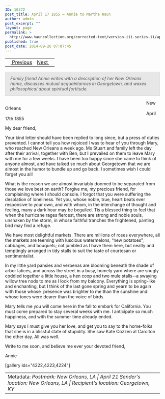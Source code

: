 ```yaml
---
ID: 10372
post_title: April 17 1855 – Annie to Martha Haun
author: admin
post_excerpt: ""
layout: page
permalink: >
  http://www.hauncollection.org/corrected-text/version-iii-series-ii/april-17-1855-annie-to-martha-haun/
published: true
post_date: 2014-09-28 07:07:45
---
```

<table style="width: 100%;">
<tbody>
<tr>
<td style="text-align: left;"><a title="April 17 1855" href="http://www.hauncollection.org/version-3/version-iii-series-ii/april-11-1855-martha-haun-to-james-haun/"><img src="https://lh3.googleusercontent.com/-EFJpxxNiPNw/VqgtWBCZrMI/AAAAAAAAAFU/WfY4lPFWWkg/s800-Ic42/Soeb-Plain-Arrows-8-10px.png" alt="" width="10" height="10" /> Previous</a></td>
<td style="text-align: right;"><a title="June 23 1855" href="http://www.hauncollection.org/version-3/version-iii-series-ii/june-23-1855-martha-haun-to-james-haun/">Next <img src="https://lh3.googleusercontent.com/-67k0cYlpXHw/VqgtWKz1MXI/AAAAAAAAAFU/k9PW_Piyurk/s800-Ic42/Soeb-Plain-Arrows-5-10px.png" alt="" width="10" height="10" /></a></td>
</tr>
</tbody>
</table>
<p style="padding: 12px 16px 14px 16px; color: #555555; background-color: #e8e7e7; border: #d2d0cf 1px solid;"><em>Family friend Annie writes with a description of her New Orleans home, discusses mutual acquaintances in Georgetown, and waxes philosophical about spiritual fortitude.
</em></p>
<span style="margin-left: 460px;">New Orleans
<span style="margin-left: 460px;">April 17th 1855</span></span>

My dear friend,

Your kind letter should have been replied to long since, but a press of duties prevented. I cannot tell you how rejoiced I was to hear of you through Mary, who reached New Orleans a week ago. Ms Stuart and family left the day after their arrival, together with Ben; but I prevailed on them to leave Mary with me for a few weeks. I have been too happy since she came to think of anyone almost, and have talked so much about Georgetown that we are almost in the humor to bundle up and go back. I sometimes wish I could forget you all!

What is the reason we are almost invariably doomed to be separated from those we love best on earth? Forgive me, my precious friend, for complaining where I should console. I forgot that you were suffering the desolation of loneliness. Yet you, whose noble, true, heart beats ever responsive to your own, and with whom, in the interchange of thought and feeling, many a dark hour may be beguiled. Tis a blessed thing to feel that when the hurricane rages fiercest, there are strong and noble souls, unshaken by the storm, in whose faithful tranches the frightened, panting bird may find a refuge.

We have most delightful markets. There are millions of roses everywhere, all the markets are teeming with luscious watermelons, “new potatoes”, cabbages, and bouquets; not jumbled as I have them here, but neatly and temptingly arranged in tidy stalls to suit the taste of courtesan or sentimentalist.

In my little yard pansies and verbenas are blooming beneath the shade of arbor latices, and across the street in a busy, homely yard where are snugly coddled together a little house, a hen coop and two mule stalls--a swaying willow tree nods to me as I look from my balcony. Everything is spring-like and enchanting, but I think of the last gone spring and yearn to be again with those whose  presence was brighter to me than the sunshine and whose tones were dearer than the voice of birds.

Mary tells me you will come here in the fall to embark for California. You must come prepared to stay several weeks with me. I anticipate so much happiness, and with the summer time already ended.

Mary says I must give you her love, and get you to say to the home-folks that she is in a blissful state of stupidity. She saw Kate Cozzen at Carolton the other day. All was well.

Write to me soon, and believe me ever your devoted friend,

Annie

[gallery ids="4222,4223,4224"]
<table style="width: 100%;">
<tbody>
<tr>
<td>Metadata:
<em>Postmark: New Orleans, LA | April 21</em>
<em>Sender's location: New Orleans, LA | Recipient's location: Georgetown, KY</em></td>
</tr>
</tbody>
</table>